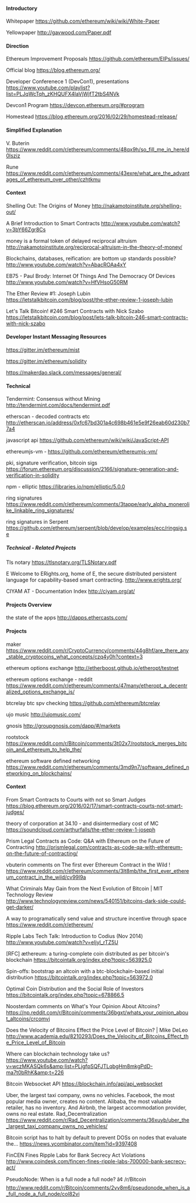 
#### Introductory

Whitepaper
https://github.com/ethereum/wiki/wiki/White-Paper

Yellowpaper
http://gavwood.com/Paper.pdf


#### Direction

Ethereum Improvement Proposals
https://github.com/ethereum/EIPs/issues/

Official blog
https://blog.ethereum.org/

Developer Conferenece 1 (DevCon1), presentations
https://www.youtube.com/playlist?list=PLJqWcTqh_zKHQUFX4IaVjWjfT2tbS4NVk

Devcon1 Program
https://devcon.ethereum.org/#program

Homestead
https://blog.ethereum.org/2016/02/29/homestead-release/


#### Simplified Explanation

V. Buterin https://www.reddit.com/r/ethereum/comments/48qx9h/so_fill_me_in_here/d0lsziz

Rune https://www.reddit.com/r/ethereum/comments/43exre/what_are_the_advantages_of_ethereum_over_other/czhtkmu


#### Context

Shelling Out: The Origins of Money
http://nakamotoinstitute.org/shelling-out/

A Brief Introduction to Smart Contracts
http://www.youtube.com/watch?v=3bY66Zgr8Cs

money is a formal token of delayed reciprocal altruism
http://nakamotoinstitute.org/reciprocal-altruism-in-the-theory-of-money/

Blockchains, databases, reification: are bottom up standards possible?
http://www.youtube.com/watch?v=AbacROAa4xY

EB75 - Paul Brody: Internet Of Things And The Democracy Of Devices
http://www.youtube.com/watch?v=HfVHsoG50RM

The Ether Review #1: Joseph Lubin
https://letstalkbitcoin.com/blog/post/the-ether-review-1-joseph-lubin

Let's Talk Bitcoin! #246 Smart Contracts with Nick Szabo
https://letstalkbitcoin.com/blog/post/lets-talk-bitcoin-246-smart-contracts-with-nick-szabo


#### Developer Instant Messaging Resources

https://gitter.im/ethereum/mist

https://gitter.im/ethereum/solidity

https://makerdao.slack.com/messages/general/


#### Technical

Tendermint:  Consensus without Mining
http://tendermint.com/docs/tendermint.pdf

etherscan - decoded contracts etc
http://etherscan.io/address/0xfc67bd301a4c698b461e5e9f26eab60d230b77a4

javascript api
https://github.com/ethereum/wiki/wiki/JavaScript-API

ethereumjs-vm -
https://github.com/ethereum/ethereumjs-vm/

pki, signature verification, bitcoin sigs
https://forum.ethereum.org/discussion/2166/signature-generation-and-verification-in-solidity

npm - elliptic
https://libraries.io/npm/elliptic/5.0.0

ring signatures
https://www.reddit.com/r/ethereum/comments/3tappe/early_alpha_monerolike_linkable_ring_signatures/

ring signatures in Serpent
https://github.com/ethereum/serpent/blob/develop/examples/ecc/ringsig.se


##### Technical - Related Projects

Tls notary
https://tlsnotary.org/TLSNotary.pdf

E Welcome to ERights.org, home of E, the secure distributed persistent language for capability-based smart contracting.
http://www.erights.org/

CIYAM AT - Documentation Index
http://ciyam.org/at/



#### Projects Overview

the state of the apps
http://dapps.ethercasts.com/

#### Projects

maker
https://www.reddit.com/r/CryptoCurrency/comments/44g8hf/are_there_any_stable_cryptocoins_what_concepts/czq4y0h?context=3

ethereum options exchange
http://etherboost.github.io/etheropt/testnet

ethereum options exchange - reddit
https://www.reddit.com/r/ethereum/comments/47many/etheropt_a_decentralized_options_exchange_is/

btcrelay  btc spv checking
https://github.com/ethereum/btcrelay

ujo music
http://ujomusic.com/

gnosis
http://groupgnosis.com/dapp/#/markets

rootstock
https://www.reddit.com/r/Bitcoin/comments/3t02x7/rootstock_merges_bitcoin_and_ethereum_to_help_the/

ethereum software defined networking
https://www.reddit.com/r/ethereum/comments/3md9n7/software_defined_networking_on_blockchains/



#### Context

From Smart Contracts to Courts with not so Smart Judges
https://blog.ethereum.org/2016/02/17/smart-contracts-courts-not-smart-judges/

theory of corporation at 34.10 - and disintermediary cost of MC
https://soundcloud.com/arthurfalls/the-ether-review-1-joseph

Prism Legal Contracts as Code: Q&amp;A with Ethereum on the Future of Contracting
http://prismlegal.com/contracts-as-code-qa-with-ethereum-on-the-future-of-contracting/

vbuterin comments on The first ever Ethereum Contract in the Wild !
https://www.reddit.com/r/ethereum/comments/3lt8mb/the_first_ever_ethereum_contract_in_the_wild/cv99l9a

What Criminals May Gain from the Next Evolution of Bitcoin | MIT Technology Review
http://www.technologyreview.com/news/540151/bitcoins-dark-side-could-get-darker/

A way to programatically send value and structure incentive through space
https://www.reddit.com/r/ethereum/

Ripple Labs Tech Talk: Introduction to Codius (Nov 2014)
http://www.youtube.com/watch?v=eIjyl_rTZ5U

[RFC] æthereum: a turing-complete coin distributed as per bitcoin's blockchain
https://bitcointalk.org/index.php?topic=563925.0

Spin-offs: bootstrap an altcoin with a btc-blockchain-based initial distribution
https://bitcointalk.org/index.php?topic=563972.0

Optimal Coin Distribution and the Social Role of Investors
https://bitcointalk.org/index.php?topic=678866.5

Noosterdam comments on What's Your Opinion About Altcoins?
https://np.reddit.com/r/Bitcoin/comments/36bgxt/whats_your_opinion_about_altcoins/crcomvj

Does the Velocity of Bitcoins Effect the Price Level of Bitcoin? | Mike DeLeo
http://www.academia.edu/8210293/Does_the_Velocity_of_Bitcoins_Effect_the_Price_Level_of_Bitcoin

Where can blockchain technology take us?
https://www.youtube.com/watch?v=wczMKASQk6s&amp;list=PLjgfpSQFJTLqbgHm8mkgPdD-ma7t0bRhK&amp;t=226

Bitcoin Websocket API
https://blockchain.info/api/api_websocket

Uber, the largest taxi company, owns no vehicles. Facebook, the most popular media owner, creates no content. Alibaba, the most valuable retailer, has no inventory. And Airbnb, the largest accommodation provider, owns no real estate. Rad_Decentralization
https://www.reddit.com/r/Rad_Decentralization/comments/36xuyb/uber_the_largest_taxi_company_owns_no_vehicles/

Bitcoin script has to halt by default to prevent DOSs on nodes that evaluate the...
https://news.ycombinator.com/item?id=9397408

FinCEN Fines Ripple Labs for Bank Secrecy Act Violations
http://www.coindesk.com/fincen-fines-ripple-labs-700000-bank-secrecy-act/

PseudoNode: When is a full node a full node? â¢ /r/Bitcoin
http://www.reddit.com/r/Bitcoin/comments/2vv8m6/pseudonode_when_is_a_full_node_a_full_node/col82vi

